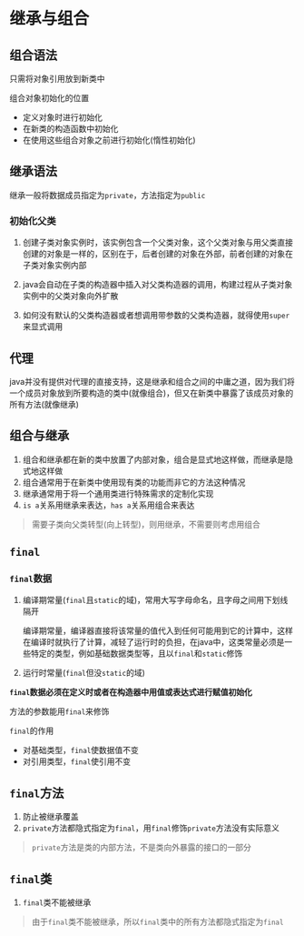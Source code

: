# 继承与组合

## 组合语法

只需将对象引用放到新类中

组合对象初始化的位置

* 定义对象时进行初始化
* 在新类的构造函数中初始化
* 在使用这些组合对象之前进行初始化(惰性初始化)

## 继承语法

继承一般将数据成员指定为`private`，方法指定为`public`

### 初始化父类

1. 创建子类对象实例时，该实例包含一个父类对象，这个父类对象与用父类直接创建的对象是一样的，区别在于，后者创建的对象在外部，前者创建的对象在子类对象实例内部

2. java会自动在子类的构造器中插入对父类构造器的调用，构建过程从子类对象实例中的父类对象向外扩散

3. 如何没有默认的父类构造器或者想调用带参数的父类构造器，就得使用`super`来显式调用

## 代理

java并没有提供对代理的直接支持，这是继承和组合之间的中庸之道，因为我们将一个成员对象放到所要构造的类中(就像组合)，但又在新类中暴露了该成员对象的所有方法(就像继承)

## 组合与继承

1. 组合和继承都在新的类中放置了内部对象，组合是显式地这样做，而继承是隐式地这样做
2. 组合通常用于在新类中使用现有类的功能而非它的方法这种情况
3. 继承通常用于将一个通用类进行特殊需求的定制化实现
4. `is a`关系用继承来表达，`has a`关系用组合来表达

> 需要子类向父类转型(向上转型)，则用继承，不需要则考虑用组合

## `final`

### `final`数据

1. 编译期常量(`final`且`static`的域)，常用大写字母命名，且字母之间用下划线隔开

    编译期常量，编译器直接将该常量的值代入到任何可能用到它的计算中，这样在编译时就执行了计算，减轻了运行时的负担，在java中，这类常量必须是一些特定的类型，例如基础数据类型等，且以`final`和`static`修饰

2. 运行时常量(`final`但没`static`的域)

**`final`数据必须在定义时或者在构造器中用值或表达式进行赋值初始化**

方法的参数能用`final`来修饰

`final`的作用

* 对基础类型，`final`使数据值不变
* 对引用类型，`final`使引用不变

## `final`方法

1. 防止被继承覆盖
2. `private`方法都隐式指定为`final`，用`final`修饰`private`方法没有实际意义

> `private`方法是类的内部方法，不是类向外暴露的接口的一部分

## `final`类

1. `final`类不能被继承

> 由于`final`类不能被继承，所以`final`类中的所有方法都隐式指定为`final`
